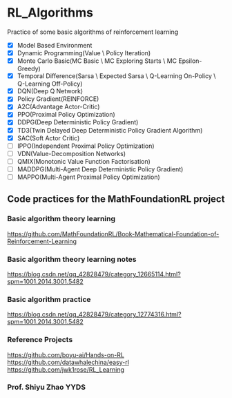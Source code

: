 # RL_Algorithms
Practice of some basic algorithms of reinforcement learning
- [x] Model Based Environment
- [x] Dynamic Programming(Value \ Policy Iteration)
- [x] Monte Carlo Basic(MC Basic \ MC Exploring Starts \ MC Epsilon-Greedy)
- [x] Temporal Difference(Sarsa \ Expected Sarsa \ Q-Learning On-Policy \ Q-Learning Off-Policy)
- [x] DQN(Deep Q Network)
- [x] Policy Gradient(REINFORCE)
- [x] A2C(Advantage Actor-Critic)
- [x] PPO(Proximal Policy Optimization)
- [x] DDPG(Deep Deterministic Policy Gradient)
- [x] TD3(Twin Delayed Deep Deterministic Policy Gradient Algorithm)
- [x] SAC(Soft Actor Critic)
- [ ] IPPO(Independent Proximal Policy Optimization)
- [ ] VDN(Value-Decomposition Networks)
- [ ] QMIX(Monotonic Value Function Factorisation)
- [ ] MADDPG(Multi-Agent Deep Deterministic Policy Gradient)
- [ ] MAPPO(Multi-Agent Proximal Policy Optimization)

## Code practices for the MathFoundationRL project
### Basic algorithm theory learning
https://github.com/MathFoundationRL/Book-Mathematical-Foundation-of-Reinforcement-Learning
### Basic algorithm theory learning notes
https://blog.csdn.net/qq_42828479/category_12665114.html?spm=1001.2014.3001.5482
### Basic algorithm practice
https://blog.csdn.net/qq_42828479/category_12774316.html?spm=1001.2014.3001.5482
### Reference Projects
https://github.com/boyu-ai/Hands-on-RL
https://github.com/datawhalechina/easy-rl
https://github.com/jwk1rose/RL_Learning
### Prof. Shiyu Zhao YYDS
